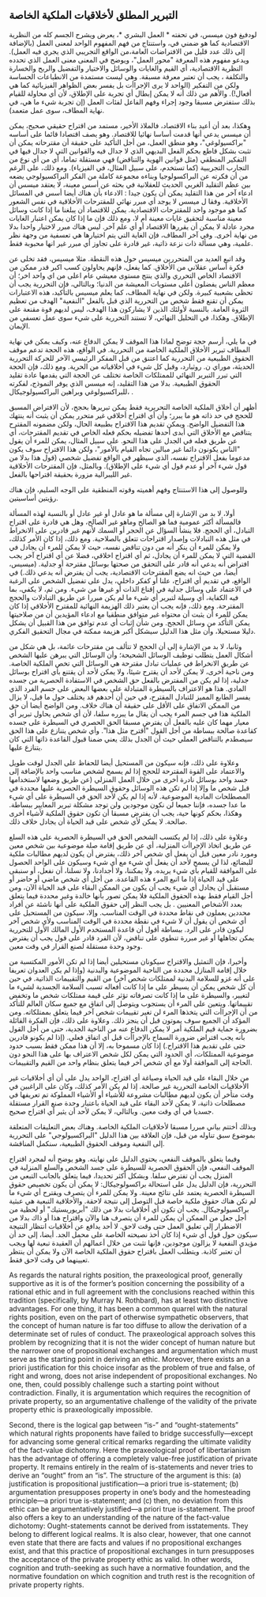 ## التبرير المطلق لأخلاقيات الملكية الخاصة

لودفيغ فون ميسس، في تحفته * العمل البشري *، يعرض ويشرح الجسم كله من النظرية الاقتصادية كما هو ضمني في، واستنتاج من فهم المفهوم الواحد لمعنى العمل (بالإضافة إلى ذلك عدد قليل من الافتراضات العامة،من الواقع التجريبي الذي يجري فيه العمل). ويدعو مفهوم  هذه المعرفة "محور العمل"، ويوضح في المعنى معنى العمل الذي تحدده النظرية الاقتصادية، أي القيم والغايات والوسائل والاختيار والتفضيل والربح والخسارة والتكلفة ، يجب أن تعتبر معرفة مسبقة. وهي ليست مستمدة من الانطباعات الحساسة ولكن من التفكير (الواحد لا يرى الإجراأت بل يفسر بعض الظواهر الفيزيائية كما هي أفعال!). والأهم من ذلك أنه لا يمكن إبطال أي تجربة على الإطلاق، لأن أي محاولة للقيام بذلك ستفترض مسبقا وجود إجراء وفهم الفاعل لفئات العمل (إن تجربة شيء ما هي، في نهاية المطاف، سوى عمل متعمد). 

وهكذا، بعد أن أعيد بناء الاقتصاد، فالملاذ الأخير، مستمد من اقتراح حقيقي صحيح، يمكن أن ميسس يدعي أنها قدمت أساسا نهائيا للاقتصاد. وهو يصف اقتصادا قائما على أساسه "براكسيولوغي"، وهو منطق العمل، من أجل التأكيد على حقيقة أن مقترحاته يمكن أن تثبت بشكل قاطع بحكم الفعل البديهي الذي لا جدال فيه والقوانين التي لا جدال فيها في التفكير المنطقي (مثل قوانين  الهوية والتناقض) فهي مستقلة تماما، أي من أي نوع من التجارب التجريبية (كما تستخدم، على سبيل المثال، في الفيزياء). ومع ذلك، على الرغم من أن فكرته عن البراكسولوجيا وبناءه مجموعة كاملة من الفكر البراكسيولوجي يضعه بين عظم التقليد الغربي الحديث للعقلانية في بحثه عن أسس معينة، لا يعتقد ميسس أن ادعاء آخر من هذا التقليد يمكن أن يكون جيدا : الادعاء بأن هناك أيضا أسس في المسائل الأخلاقية. وفقا ل ميسس لا يوجد أي مبرر نهائي للمقترحات الأخلاقية في نفس الشعور كما هو موجود واحد للمقترحات الاقتصادية. يمكن للاقتصاد أن يبلغنا ما إذا كانت وسائل معينة مناسبة لتحقيق غايات معينة أم لا، ومع ذلك فإن ما إذا كان يمكن اعتبار الغايات مجرد عادلة لا يمكن أن يقررها الاقتصاد أو أي علم آخر. ليس هناك مبرر لاختيار واحدا بدلا من نهاية أخرى. وفي آخر المطاف، فإن الغاية التي يتم اختيارها هي تعسفية من وجهة نظر علمية، وهي مسألة ذات نزعة ذاتية، غير قادرة على تجاوز أي مبرر غير انها محبوبة فقط. 

وقد اتبع العديد من المتحررين ميسيس حول هذه النقطة. مثلا ميسيس، فقد تخلى عن فكرة أساس عقلاني من الأخلاق. كما يفعل، فإنهم  يحاولون كسب اكبر قدر ممكن من الاقتصاد الخاص التحرري والذي ينتج مستوى معيشي عام اعلى من اي واحد اخر؛ أن معظم الناس يفضلون أعلى مستويات المعيشة  من الدنيا؛ وبالتالي، فإن التحررية يجب أن تحظى بشعبية كبيرة. ولكن في نهاية المطاف، كما يعلم ميسيس بالتأكيد، هذه الاعتبارات يمكن أن تقنع فقط شخص من التحررية الذي قبل بالفعل "النفعية" الهدف من تعظيم الثروة العامة. بالنسبة لأولئك الذين لا يشاركون هذا الهدف، ليس لديهم قوة مقنعة على الإطلاق. وهكذا، في التحليل النهائي، لا تستند التحررية على شيء سوى عمل تعسفي من الإيمان. 

في ما يلي، أرسم حجة توضح لماذا هذا الموقف لا يمكن الدفاع عنه، وكيف يمكن في نهاية المطاف تبرير الأخلاق الملكية الخاصة  من التحررية. في الواقع، هذه الحجة تدعم موقف الحقوق الطبيعية من التحررية كما اعتنق من قبل المفكر الرئيسي الآخر للحركة التحررية الحديثة، موراي ن. روثبارد، وقبل كل شيء في أخلاقياته من الحرية. ومع ذلك، فإن الحجة التي تبرر التبرير النهائي للممتلكات الخاصة تختلف عن الحجة التي يقدمها عادة تقليد الحقوق الطبيعية. بدلا من هذا التقليد، إنه ميسس الذي يوفر النموذج، لفكرته للبراكسيولوغي وبراهين البراكسيولوجيكال، .

أظھر أن أخلاق الملکیة الخاصة التحریریة فقط یمکن تبريرھا بحجج، لأن الافتراض المسبق للحجج في حد ذاته ھو ما یبرر؛ وأن أي اقتراح أخلاقي غير متحرر يمكن أن يثبت أنه ينتهك هذا التفضيل الواضح. ويمكن تقديم هذا الاقتراح بطبيعة الحال، ولكن مضمونه المقترح يتناقض مع الأخلاق التي أبدى أحدها تفضيله بحكم فعله الخاص في تقديم المقترحات، أي عن طريق فعله في الجدل على هذا النحو. على سبيل المثال، يمكن للمرء أن يقول "الناس يكونون دائما غير مبالين تجاه القيام بالأمور"، ولكن هذا الاقتراح سوف يكون مدعوما بفعل الاقتراح نفسه، الذي سيظهر في الواقع تفضيل شخصي (قول هذا بدلا من قول شيء آخر أو عدم قول أي شيء على الإطلاق). وبالمثل، فإن المقترحات الأخلاقية غير الليبرالية مزورة بحقيقة اقتراحها بالفعل.  

وللوصول إلى هذا الاستنتاج وفهم أهميته وقوته المنطقية على الوجه السليم، فإن هناك رؤيتين أساسيتين.

أولا، لا بد من الإشارة إلى مسألة ما هو عادل أو غير عادل  أو بالنسبة لهذه المسألة فالمسألة أكثر عمومية فما هو الصالح وماهو غير الصالح، وهل هي  قادرة على اقتراح التبادل، أي الحجج. فلا ينشأ السؤال عن الحجر أو السمك لأنهم غير قادرين على الانخراط في مثل هذه التبادلات وإصدار اقتراحات تتعلق بالصلاحية. ومع ذلك، إذا كان الأمر كذلك، ولا يمكن للمرء أن ينكر أنه من دون تناقض نفسه، حيث لا يمكن للمرء أن يجادل في القضية التي لا يمكن للمرء أن يجادل، ثم أي اقتراح اخلاقي، فضلا عن أي اقتراح آخر يجب افتراض أنه يدعي أنه قادر على التحقق من صحتها بوسائل مقترحة أو جدلية. (ميسيس، أيضا، من حيث انه يضع المقترحات الاقتصادية، يجب أن يفترض أنه يدعي ذلك.) في الواقع، في تقديم أي اقتراح، علنا أو كفكر داخلي، يدل على تفضيل الشخص على الرغبة في الاعتماد على وسائل جدلية في إقناع الذات أو غيرها من شيء. ومن ثم، لا يكفي، بما فيه الكفاية، أي وسيلة لتبرير أي شيء ما لم يكن مبررا عن طريق التبادلات والحجج المقترحة. ومع ذلك، فإنه يجب أن يعتبر ذلك الهزيمة النهائية للمقترح الأخلاقي إذا كان يمكن للمرء أن يثبت أن محتواه غير متوافق منطقيا مع ادعاء المؤيدين أن من صلاحيتها يمكن التأكد من وسائل الحجج. ومن شأن إثبات أي عدم توافق من هذا القبيل أن يشكل دليلا مستحيلا، وأن مثل هذا الدليل سيشكل أكبر هزيمة ممكنة في مجال التحقيق الفكري.  

وثانيا، لا بد من الإشارة إلى أن الحجج لا تتألف من مقترحات عائمة، بل هي شكل من أشكال العمل يتطلب توظيف الوسائل الشحيحة؛ وأن الوسائل التي يبرهن عليها الشخص عن طريق الانخراط في عمليات تبادل مقترحة هي الوسائل التي تخص الملكية الخاصة. ومن ناحية أخرى، لا يمكن لأحد أن يقترح شيئا، ولا يمكن لأحد أن يقتنع بأي اقتراح بوسائل جدلية، إذا لم يكن من المفترض بالفعل حق الشخص في الاستفادة الحصرية من جسده المادي. هذا هو الاعتراف بالسيطرة المتبادلة على بعضها البعض على جسم الفرد الذي يفسر الطابع المميز للتبادل المقترح، في حين أن أحدهم قد يختلف حول ما قيل، لا يزال من الممكن الاتفاق على الأقل على حقيقة أن هناك خلاف. ومن الواضح أيضا أن حق الملكية هذا في جسم المرء يجب أن يقال ما يبرره سلفا، لأن أي شخص يحاول تبرير أي معيار مهما كان عليه بالفعل أن يفترض مسبقا الحق الحصري في السيطرة على جسده كقاعدة صالحة ببساطة من أجل القول "أقترح مثل هذا". وأي شخص يتنازع على هذا الحق سيصطدم بالتناقض العملي حيث أن الجدل بذلك يعني ضمنا قبول القاعدة ذاتها التي كان يتنازع عليها.

وعلاوة على ذلك، فإنه سيكون من المستحيل أيضا للحفاظ على الجدل لوقت طويل والاعتماد على القوة المقترحة للحجج  إذا لم يسمح لشخص مناسب واحد بالإضافة إلى جسد واحد بوسائل نادرة أخرى من خلال العمل المنزلي (عن طريق وضعها لاستخدامها قبل شخص ما وإلا إذا لم تكن هذه الوسائل وحقوق السيطرة الحصرية عليها محددة في المصطلحات المادية الموضوعية. لأنه إذا لم يكن لأحد الحق في السيطرة على أي شيء ما عدا جسده، فإننا جميعا لن نكون موجودين ولن توجد مشكلة تبرير المعايير ببساطة. وهكذا، بحكم كونها حية، يجب أن يفترض مسبقا أن تكون حقوق الملكية لأشياء أخرى صالحة. لا يمكن لأي شخص على قيد الحياة أن يجادل خلاف ذلك. 

وعلاوة على ذلك، إذا لم يكتسب الشخص الحق في السيطرة الحصرية على هذه السلع عن طريق اتخاذ الإجراأت المنزلية، أي عن طريق إقامة صلة موضوعية بين شخص معين ومورد نادر معين قبل أن يفعل أي شخص آخر ذلك، يفترض أن يكون لديهم مطالبات ملكية للبضائع، لذا لن يسمح لأحد أن يفعل أي شيء مع أي شيء وسيكون على الواحد الحصول على الموافقة للقيام بأي شيء يريده. ولا يمكننا، ولا أجدادنا، ولا نسلنا، أن نفعل، أو سنبقى على قيد الحياة إذا ما اتبع المرء هذه القاعدة. من أجل أي شخص ماضي أو حاضر أو مستقبل  أن يجادل أي شيء يجب أن يكون من الممكن البقاء على قيد الحياة الآن، ومن أجل القيام فقط بهذه الحقوق الملكية فلا يمكن تصور بأنها خالدة وغير محددة فيما يتعلق بعدد الأشخاص المعنيين . بل يجب النظر إلى حقوق الملكية على أنها ناشئة عن أفراد محددين يعملون في نقاط محددة في الوقت المناسب. وإلا، سيكون من المستحيل على أي شخص أن يقول أن لا شيء في نقطة محددة في الوقت المناسب ولأي شخص آخر ليكون قادر على الرد. ببساطة أقول أن قاعدة المستخدم الأول المالك الأول للتحررية يمكن تجاهلها أو غير مبررة تنطوي على تناقض، لأن الفرد قادر على قول يجب أن يفترض وجود وحدة مستقلة لصنع القرار في وقت معين. 

وأخيرا، فإن التمثيل والاقتراح سيكونان مستحيلين أيضا إذا لم تكن الأمور المكتسبة من خلال إقامة المنازل محددة من الناحية الموضوعية والبدنية (وإذا لم يكن العدوان تعريفا على أنه غزو للسلامة البدنية لممتلكات شخص آخر) من القيم والتقييمات الذاتية. في حين أن كل شخص يمكن أن يسيطر على ما إذا كانت أفعاله تسبب السلامة الجسدية لشيء ما لتغيير، والسيطرة على ما إذا كانت تصرفاته تؤثر على قيمة ممتلكات شخص ما وتخفض تقييماتها. ويتعين على المرء أن يستجوب ويتوصل إلى اتفاق مع جميع سكان العالم للتأكد من أن الإجراأت التي يتخذها المرء لن تغير تقييمات شخص آخر فيما يتعلق بممتلكاته. ومن المؤكد أن الجميع سوف يموتون قبل أن ينجز ذلك. وعلاوة على ذلك، فإن الفكرة القائلة بضرورة حماية قيم الملكية أمر لا يمكن الدفاع عنه من الناحية الجدية، حتى من أجل القول بأنه يجب افتراض ضرورة السماح بالإجراأت قبل أي اتفاق فعلي. (إذا لم يكونو قادرين حتى على تقديم هذا الاقتراح.) إذا كان مسموحا به، إلا أن هذا ممكن فقط بسبب حدود موضوعية الممتلكات، أي الحدود التي يمكن لكل شخص الاعتراف بها على هذا النحو دون الحاجة إلى الموافقة أولا مع أي شخص آخر فيما يتعلق بنظام واحد من القيم والتقييمات. 

من خلال البقاء على قيد الحياة وصياغة أي اقتراح، الواحد يدل على أن أي أخلاقيات غير الأخلاقيات الخاصة التحررية غير صالحة. إذا لم يكن الأمر كذلك، وكان على الراغبين في وقت متأخر أن يكون لديهم مطالبات مشروعة للأشياء أو الأشياء المملوكة تم تعريفها في مصطلحات ذاتية، لا يمكن لأحد البقاء على قيد الحياة باعتبار وحدة صنع القرار مستقلة جسديا في أي وقت معين. وبالتالي، لا يمكن لأحد أن يثير أي اقتراح صحيح. 

وبذلك أختتم بياني مبررا مسبقا لأخلاقيات الملكية الخاصة. وهناك بعض التعليقات المتعلقة بموضوع سبق تناوله من قبل، فإن العلاقة بين هذا الدليل "البراكسيولوجي" على التحررية إلى النفعية وموقف الحقوق الطبيعية، سنكمل المناقشة.

وفيما يتعلق بالموقف النفعي، يحتوي الدليل على نهايته. وهو يوضح أنه لمجرد اقتراح الموقف النفعي، فإن الحقوق الحصرية للسيطرة على جسد الشخص والسلع المنزلية في المنزل يجب أن تفترض سلفا. وبشكل أكثر تحديدا، فيما يتعلق بالجانب التبعي من التحررية، فإن الدليل يدل على استحالة براكسولوجيكال: لا يمكن أن يكون تخصيص حقوق السيطرة الحصرية يعتمد على نتائج معينة. ولا يمكن للمرء أن يتصرف ويقترح أي شيء ما لم تكن هناك حقوق ملكية خاصة قبل التوصل إلى نتيجة لاحقة. والأخلاقية التبعية هي عبثية براكسيولوجيكال. يجب أن تكون أي أخلاقيات بدلا من ذلك "أبريوريستيك" أو لحظية من أجل جعل من الممكن أن يمكن للمرء أن يتصرف هنا والآن واقتراح هذا أو ذاك بدلا من الاضطرار إلى تعليق العمل حتى وقت لاحق. لا أحد يدافع عن أخلاقيات انتظار النتيجة سيكون حول قول أي شيء إذا كان أخذ نصيحته الخاصة على محمل الجد. أيضا، إلى حد أن مؤيدي النفعية لا يزالون موجودين، فإنها تثبت من خلال أعمالهم أن العقيدة تبعية لها ويجب أن تعتبر كاذبة. ويتطلب العمل باقتراح  حقوق الملكية الخاصة الآن ولا يمكن أن ينتظر تعيينهما في وقت لاحق فقط.

As regards the natural rights position, the praxeological proof, generally supportive as it is of the former’s position concerning the possibility of a rational ethic and in full agreement with the conclusions reached within this tradition (specifically, by Murray N. Rothbard), has at least two distinctive advantages. For one thing, it has been a common quarrel with the natural rights position, even on the part of otherwise sympathetic observers, that the concept of human nature is far too diffuse to allow the derivation of a determinate set of rules of conduct. The praxeological approach solves this problem by recognizing that it is not the wider concept of human nature but the narrower one of propositional exchanges and argumentation which must serve as the starting point in deriving an ethic. Moreover, there exists an a priori justification for this choice insofar as the problem of true and false, of right and wrong, does not arise independent of propositional exchanges. No one, then, could possibly challenge such a starting point without contradiction. Finally, it is argumentation which requires the recognition of private property, so an argumentative challenge of the validity of the private property ethic is praxeologically impossible.

Second, there is the logical gap between “is-” and “ought-statements” which natural rights proponents have failed to bridge successfully—except for advancing some general critical remarks regarding the ultimate validity of the fact-value dichotomy. Here the praxeological proof of libertarianism has the advantage of offering a completely value-free justification of private property. It remains entirely in the realm of is-statements and never tries to derive an “ought” from an “is”. The structure of the argument is this: (a) justification is propositional justification—a priori true is-statement; (b) argumentation presupposes property in one’s body and the homesteading principle—a priori true is-statement; and (c) then, no deviation from this ethic can be argumentatively justified—a priori true is-statement. The proof also offers a key to an understanding of the nature of the fact-value dichotomy: Ought-statements cannot be derived from isstatements. They belong to different logical realms. It is also clear, however, that one cannot even state that there are facts and values if no propositional exchanges exist, and that this practice of propositional exchanges in turn presupposes the acceptance of the private property ethic as valid. In other words, cognition and truth-seeking as such have a normative foundation, and the normative foundation on which cognition and truth rest is the recognition of private property rights.
